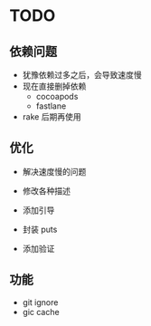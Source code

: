 # TODO

## 依赖问题

* 犹豫依赖过多之后，会导致速度慢
* 现在直接删掉依赖
    * cocoapods
    * fastlane
* rake 后期再使用

## 优化

* 解决速度慢的问题
* 修改各种描述
* 添加引导

* 封装 puts
* 添加验证

## 功能

* git ignore
* gic cache